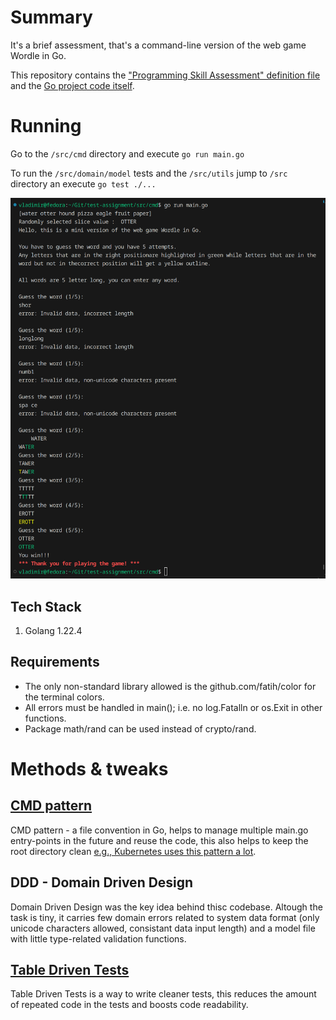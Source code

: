 # Summary
It's a brief assessment, that's a command-line version of the web game Wordle in Go.

This repository contains the ["Programming Skill Assessment" definition file](wordletest_go_v1.odt) and the [Go project code itself](/src/).

# Running
Go to the `/src/cmd` directory and execute `go run main.go` 

To run the `/src/domain/model` tests and the `/src/utils` jump to `/src` directory an execute `go test ./...`


![alt text](assets/image.png)

## Tech Stack
1) Golang 1.22.4

## Requirements
* The only non-standard library allowed is the github.com/fatih/color for the terminal colors.
* All errors must be handled in main(); i.e. no log.Fatalln or os.Exit in other functions.
* Package math/rand can be used instead of crypto/rand.     

# Methods & tweaks
## [CMD pattern](https://github.com/golang-standards/project-layout/blob/master/cmd/README.md)
CMD pattern - a file convention in Go, helps to manage multiple main.go entry-points in the future and reuse the code, this also helps to keep the root directory clean [e.g., Kubernetes uses this pattern a lot](https://github.com/kubernetes/kubernetes/tree/master/cmd). 

## DDD - Domain Driven Design
Domain Driven Design was the key idea behind thisc codebase. Altough the task is tiny, it carries few domain errors related to system data format (only unicode characters allowed, consistant data input length) and a model file with little type-related validation functions.

## [Table Driven Tests](https://go.dev/wiki/TableDrivenTests)
Table Driven Tests is a way to write cleaner tests, this reduces the amount of repeated code in the tests and boosts code readability. 

